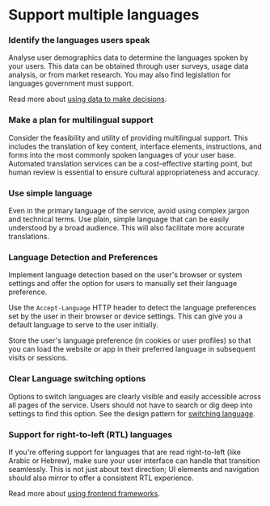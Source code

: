 # Support multiple languages

### **Identify the languages users speak**&#x20;

Analyse user demographics data to determine the languages spoken by your users. This data can be obtained through user surveys, usage data analysis, or from market research. You may also find legislation for languages government must support.

Read more about [using data to make decisions](../1.-user-centred-design/monitor-performance/).

### **Make a plan for multilingual support**

Consider the feasibility and utility of providing multilingual support. This includes the translation of key content, interface elements, instructions, and forms into the most commonly spoken languages of your user base. Automated translation services can be a cost-effective starting point, but human review is essential to ensure cultural appropriateness and accuracy.

### **Use simple language**&#x20;

Even in the primary language of the service, avoid using complex jargon and technical terms. Use plain, simple language that can be easily understood by a broad audience. This will also facilitate more accurate translations.

### **Language Detection and Preferences**

Implement language detection based on the user's browser or system settings and offer the option for users to manually set their language preference.

Use the `Accept-Language` HTTP header to detect the language preferences set by the user in their browser or device settings. This can give you a default language to serve to the user initially.

Store the user's language preference (in cookies or user profiles) so that you can load the website or app in their preferred language in subsequent visits or sessions.

### **Clear Language switching options**

Options to switch languages are clearly visible and easily accessible across all pages of the service. Users should not have to search or dig deep into settings to find this option. See the design pattern for [switching language](../../service-patterns/design-patterns/language-switching.md).

### **Support for right-to-left (RTL) languages**

If you're offering support for languages that are read right-to-left (like Arabic or Hebrew), make sure your user interface can handle that transition seamlessly. This is not just about text direction; UI elements and navigation should also mirror to offer a consistent RTL experience.

Read more about [using frontend frameworks](../3.-consistency/use-a-frontend-framework.md).
